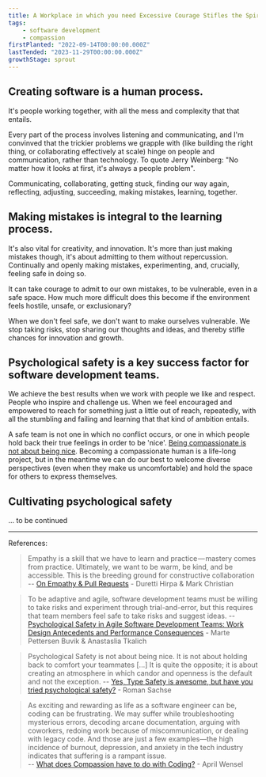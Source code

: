 ```yaml
---
title: A Workplace in which you need Excessive Courage Stifles the Spirit
tags: 
    - software development
    - compassion
firstPlanted: "2022-09-14T00:00:00.000Z"
lastTended: "2023-11-29T00:00:00.000Z"
growthStage: sprout
---
```


## Creating software is a human process.

It's people working together, with all the mess and complexity that that entails.  

Every part of the process involves listening and communicating, and I'm convinved that the trickier problems we grapple with (like building the right thing, or collaborating effectively at scale) hinge on people and communication, rather than technology. To quote Jerry Weinberg: "No matter how it looks at first, it's always a people problem". 

Communicating, collaborating, getting stuck, finding our way again, reflecting, adjusting, succeeding, making mistakes, learning, together. 

## Making mistakes is integral to the learning process. 

 It's also vital for creativity, and innovation. It's more than just making mistakes though, it's about admitting to them without repercussion. Continually and openly making mistakes, experimenting, and, crucially, feeling safe in doing so.

It can take courage to admit to our own mistakes, to be vulnerable, even in a safe space. How much more difficult does this become if the environment feels hostile, unsafe, or exclusionary?  

When we don't feel safe, we don't want to make ourselves vulnerable. We stop taking risks, stop sharing our thoughts and ideas, and thereby stifle chances for innovation and growth.

<note-polaroid-image
    src="a-workplace-in-which-you-need-excessive-courage-stifles-the-spirit/psychological-safety-lizandmollie-twitter.jpeg"
    alt="Illustration of a Venn Diagram showing that people share more ideas when they feel belonging"
    caption="People share more ideas when they feel belonging."
    sourcelink="https://twitter.com/lizandmollie/status/1383820134154858500?s=20&t=yrGCv21ihByadBlXtU43OA"
    sourcetext="Twitter">
</note-polaroid-image>

## Psychological safety is a key success factor for software development teams.

We achieve the best results when we work with people we like and respect. People who inspire and challenge us. When we feel encouraged and empowered to reach for something just a little out of reach, 
repeatedly, with all the stumbling and failing and learning that that kind of ambition entails. 

A safe team is not one in which no conflict occurs, or one in which people hold back their true feelings in order to be 'nice'. [Being compassionate is not about being nice](https://compassionatecoding.com/blog/2020/9/21/compassion-is-not-about-being-nice). Becoming a compassionate human is a life-long project, but in the meantime we can do our best to welcome diverse perspectives (even when they make us uncomfortable) and hold the space for others to express themselves. 

## Cultivating psychological safety 

... to be continued

---
References: 

> Empathy is a skill that we have to learn and practice — mastery comes from practice. Ultimately, we want to be warm, be kind, and be accessible. This is the breeding ground for constructive collaboration 
 -- [On Empathy & Pull Requests](https://slack.engineering/on-empathy-pull-requests-979e4257d158) - Duretti Hirpa & Mark Christian

> To be adaptive and agile, software development teams must be willing to take risks and experiment through trial-and-error, but this requires that team members feel safe to take risks and suggest ideas.
 -- [Psychological Safety in Agile Software Development Teams: Work Design Antecedents and Performance Consequences](https://www.researchgate.net/publication/354983229_Psychological_Safety_in_Agile_Software_Development_Teams_Work_Design_Antecedents_and_Performance_Consequences) - Marte Pettersen Buvik & Anastaslia Tkalich

 > Psychological Safety is not about being nice. It is not about holding back to comfort your teammates [...] It is quite the opposite; it is about creating an atmosphere in which candor and openness is the default and not the exception.
 -- [Yes, Type Safety is awesome, but have you tried psychological safety?](https://dev.to/rommsen/yes-type-safety-is-awesome-but-have-you-tried-psychological-safety-4pjh) - Roman Sachse

 > As exciting and rewarding as life as a software engineer can be, coding can be frustrating. We may suffer while troubleshooting mysterious errors, decoding arcane documentation, arguing with coworkers, redoing work because of miscommunication, or dealing with legacy code. And those are just a few examples—the high incidence of burnout, depression, and anxiety in the tech industry indicates that suffering is a rampant issue.  
 -- [What does Compassion have to do with Coding?](https://compassionatecoding.com/blog/2016/8/15/what-does-compassion-have-to-do-with-coding) - April Wensel